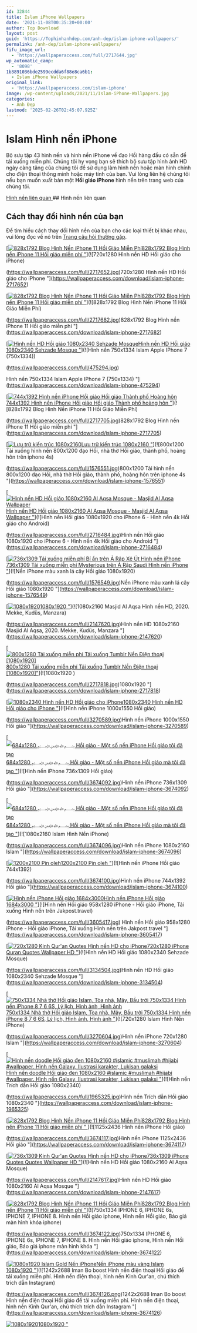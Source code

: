 ```yaml
---
id: 32844
title: Islam iPhone Wallpapers
date: '2021-11-08T00:35:20+00:00'
author: Top Download
layout: post
guid: 'https://Tophinhanhdep.com/anh-dep/islam-iphone-wallpapers/'
permalink: /anh-dep/islam-iphone-wallpapers/
fifu_image_url:
  - 'https://wallpaperaccess.com/full/2717644.jpg'
wp_automatic_camp:
  - '8098'
1b3891036bde2599ecdda6f88e8ca6b1:
  - Islam iPhone Wallpapers
original_link:
  - 'https://wallpaperaccess.com/islam-iphone'
image: /wp-content/uploads/2021/11/Islam-iPhone-Wallpapers.jpg
categories:
  - Ảnh Đẹp
lastmod: '2025-02-26T02:45:07.925Z'
---
```

# Islam Hình nền iPhone

Bộ sưu tập 43 hình nền và hình nền iPhone về đạo Hồi hàng đầu có sẵn để tải xuống miễn phí. Chúng tôi hy vọng bạn sẽ thích bộ sưu tập hình ảnh HD ngày càng tăng của chúng tôi để sử dụng làm hình nền hoặc màn hình chính cho điện thoại thông minh hoặc máy tính của bạn. Vui lòng liên hệ chúng tôi nếu bạn muốn xuất bản một **Hồi giáo iPhone** hình nền trên trang web của chúng tôi.

[Hình nền liên quan ](#related) ## Hình nền liên quan

## Cách thay đổi hình nền của bạn

Để tìm hiểu cách thay đổi hình nền của bạn cho các loại thiết bị khác nhau, vui lòng đọc về nó trên [Trang câu hỏi thường gặp](https://tophinhanhdep.com/faq/).

  
[[![828x1792 Blog Hình Nền iPhone 11 Hồi Giáo Miễn Phí](https://wallpaperaccess.com/full/2717644.jpg)828x1792 Blog Hình nền iPhone 11 Hồi giáo miễn phí "](https://wallpaperaccess.com/download/islam-iphone-2717644)](![720x1280 Hình nền HD Hồi giáo cho iPhone)

(https://wallpaperaccess.com/full/2717652.jpg)720x1280 Hình nền HD Hồi giáo cho iPhone "](https://wallpaperaccess.com/download/islam-iphone-2717652)

[[![828x1792 Blog Hình Nền iPhone 11 Hồi Giáo Miễn Phí](https://wallpaperaccess.com/full/2717657.jpg)828x1792 Blog Hình nền iPhone 11 Hồi giáo miễn phí "](https://wallpaperaccess.com/download/islam-iphone-2717657)](![828x1792 Blog Hình Nền iPhone 11 Hồi Giáo Miễn Phí)

(https://wallpaperaccess.com/full/2717682.jpg)828x1792 Blog Hình nền iPhone 11 Hồi giáo miễn phí "](https://wallpaperaccess.com/download/islam-iphone-2717682)

[[![Hình nền HD Hồi giáo 1080x2340 Sehzade Mosque](https://wallpaperaccess.com/full/1576481.jpg)Hình nền HD Hồi giáo 1080x2340 Sehzade Mosque "](https://wallpaperaccess.com/download/islam-iphone-1576481)](![Hình nền 750x1334 Islam Apple IPhone 7 (750x1334))

(https://wallpaperaccess.com/full/475294.jpg)

Hình nền 750x1334 Islam Apple IPhone 7 (750x1334) "](https://wallpaperaccess.com/download/islam-iphone-475294)

[[![744x1392 Hình nền iPhone Hồi giáo Hồi giáo Thành phố Hoàng hôn](https://wallpaperaccess.com/full/1576547.jpg)744x1392 Hình nền iPhone Hồi giáo Hồi giáo Thành phố hoàng hôn "](https://wallpaperaccess.com/download/islam-iphone-1576547)](![828x1792 Blog Hình Nền iPhone 11 Hồi Giáo Miễn Phí)

(https://wallpaperaccess.com/full/2717705.jpg)828x1792 Blog Hình nền iPhone 11 Hồi giáo miễn phí "](https://wallpaperaccess.com/download/islam-iphone-2717705)

[[![Lưu trữ kiến ​​trúc 1080x2160](https://wallpaperaccess.com/full/1898401.jpg)Lưu trữ kiến ​​trúc 1080x2160 "](https://wallpaperaccess.com/download/islam-iphone-1898401)](![800x1200 Tải xuống hình nền 800x1200 đạo Hồi, nhà thờ Hồi giáo, thành phố, hoàng hôn trên iphone 4s)

(https://wallpaperaccess.com/full/1576551.jpg)800x1200 Tải hình nền 800x1200 đạo Hồi, nhà thờ Hồi giáo, thành phố, hoàng hôn trên iphone 4s "](https://wallpaperaccess.com/download/islam-iphone-1576551)

[[![Hình nền HD Hồi giáo 1080x2160 Al Aqsa Mosque - Masjid Al Aqsa Wallpaper](https://wallpaperaccess.com/full/2717717.jpg)Hình nền HD Hồi giáo 1080x2160 Al Aqsa Mosque - Masjid Al Aqsa Wallpaper "](https://wallpaperaccess.com/download/islam-iphone-2717717)](![Hình nền Hồi giáo 1080x1920 cho iPhone 6 - Hình nền 4k Hồi giáo cho Android)

(https://wallpaperaccess.com/full/2716484.jpg)Hình nền Hồi giáo 1080x1920 cho iPhone 6 - Hình nền 4k Hồi giáo cho Android "](https://wallpaperaccess.com/download/islam-iphone-2716484)

[[![736x1309 Tải xuống miễn phí Bí ẩn trên Ả Rập Xê Út Hình nền iPhone](https://wallpaperaccess.com/full/2717762.jpg)736x1309 Tải xuống miễn phí Mysterious trên Ả Rập Saudi Hình nền iPhone "](https://wallpaperaccess.com/download/islam-iphone-2717762)](![Nền iPhone màu xanh lá cây Hồi giáo 1080x1920)

(https://wallpaperaccess.com/full/1576549.jpg)Nền iPhone màu xanh lá cây Hồi giáo 1080x1920 "](https://wallpaperaccess.com/download/islam-iphone-1576549)

[[![1080x1920 ](https://wallpaperaccess.com/full/2717799.jpg)1080x1920 "](https://wallpaperaccess.com/download/islam-iphone-2717799)](![1080x2160 Masjid Al Aqsa Hình nền HD, 2020. Mekke, Kudüs, Manzara)

(https://wallpaperaccess.com/full/2147620.jpg)Hình nền HD 1080x2160 Masjid Al Aqsa, 2020. Mekke, Kudüs, Manzara "](https://wallpaperaccess.com/download/islam-iphone-2147620)

[[![800x1280 Tải xuống miễn phí Tải xuống Tumblr Nền Điện thoại [1080x1920]](https://wallpaperaccess.com/full/2717809.jpg)800x1280 Tải xuống miễn phí Tải xuống Tumblr Nền Điện thoại \[1080x1920\]"](https://wallpaperaccess.com/download/islam-iphone-2717809)](![1080x1920 )

(https://wallpaperaccess.com/full/2717818.jpg)1080x1920 "](https://wallpaperaccess.com/download/islam-iphone-2717818)

[[![1080x2340 Hình nền HD Hồi giáo cho iPhone](https://wallpaperaccess.com/full/3277455.jpg)1080x2340 Hình nền HD Hồi giáo cho iPhone "](https://wallpaperaccess.com/download/islam-iphone-3277455)](![Hình nền iPhone 1000x1550 Hồi giáo)

(https://wallpaperaccess.com/full/3270589.jpg)Hình nền iPhone 1000x1550 Hồi giáo "](https://wallpaperaccess.com/download/islam-iphone-3270589)

[[![684x1280 ﷽ Hồi giáo - Một số nền iPhone Hồi giáo tôi đã tạo](https://wallpaperaccess.com/full/3674091.jpg)684x1280 ﷽ Hồi giáo - Một số nền iPhone Hồi giáo mà tôi đã tạo "](https://wallpaperaccess.com/download/islam-iphone-3674091)](![Hình nền iPhone 736x1309 Hồi giáo)

(https://wallpaperaccess.com/full/3674092.jpg)Hình nền iPhone 736x1309 Hồi giáo "](https://wallpaperaccess.com/download/islam-iphone-3674092)

[[![684x1280 ﷽ Hồi giáo - Một số nền iPhone Hồi giáo tôi đã tạo](https://wallpaperaccess.com/full/3605397.jpg)684x1280 ﷽ Hồi giáo - Một số nền iPhone Hồi giáo mà tôi đã tạo "](https://wallpaperaccess.com/download/islam-iphone-3605397)](![1080x2160 Islam Hình Nền iPhone)

(https://wallpaperaccess.com/full/3674096.jpg)Hình nền iPhone 1080x2160 Islam "](https://wallpaperaccess.com/download/islam-iphone-3674096)

[[![1200x2100 Pin oleh](https://wallpaperaccess.com/full/3270599.jpg)1200x2100 Pin oleh "](https://wallpaperaccess.com/download/islam-iphone-3270599)](![Hình nền iPhone Hồi giáo 744x1392)

(https://wallpaperaccess.com/full/3674100.jpg)Hình nền iPhone 744x1392 Hồi giáo "](https://wallpaperaccess.com/download/islam-iphone-3674100)

[[![Hình nền iPhone Hồi giáo 1684x3000](https://wallpaperaccess.com/full/3605408.jpg)Hình nền iPhone Hồi giáo 1684x3000 "](https://wallpaperaccess.com/download/islam-iphone-3605408)](![Hình nền Hồi giáo 958x1280 iPhone - Hồi giáo iPhone, Tải xuống Hình nền trên Jakpost.travel)

(https://wallpaperaccess.com/full/3605417.jpg) Hình nền Hồi giáo 958x1280 iPhone - Hồi giáo iPhone, Tải xuống Hình nền trên Jakpost.travel "](https://wallpaperaccess.com/download/islam-iphone-3605417)

[[![720x1280 Kinh Qur'an Quotes Hình nền HD cho iPhone](https://wallpaperaccess.com/full/3270614.jpg)720x1280 iPhone Quran Quotes Wallpaper HD "](https://wallpaperaccess.com/download/islam-iphone-3270614)](![Hình nền HD Hồi giáo 1080x2340 Sehzade Mosque)

(https://wallpaperaccess.com/full/3134504.jpg)Hình nền HD Hồi giáo 1080x2340 Sehzade Mosque "](https://wallpaperaccess.com/download/islam-iphone-3134504)

[[![750x1334 Nhà thờ Hồi giáo Islam, Tòa nhà, Mây, Bầu trời 750x1334 Hình nền iPhone 8 7 6 6S, Lý lịch, Hình ảnh, Hình ảnh](https://wallpaperaccess.com/full/3605443.jpg)750x1334 Nhà thờ Hồi giáo Islam, Tòa nhà, Mây, Bầu trời 750x1334 Hình nền iPhone 8 7 6 6S, Lý lịch, Hình ảnh, Hình ảnh "](https://wallpaperaccess.com/download/islam-iphone-3605443)](![720x1280 Islam Hình Nền iPhone)

(https://wallpaperaccess.com/full/3270604.jpg)Hình nền iPhone 720x1280 Islam "](https://wallpaperaccess.com/download/islam-iphone-3270604)

[[![Hình nền doodle Hồi giáo đen 1080x2160 #islamic #muslimah #hijabi #wallpaper.  Hình nền Galaxy, Ilustrasi karakter, Lukisan galaksi](https://wallpaperaccess.com/full/3639502.jpg)Hình nền doodle Hồi giáo đen 1080x2160 #islamic #muslimah #hijabi #wallpaper. Hình nền Galaxy, Ilustrasi karakter, Lukisan galaksi "](https://wallpaperaccess.com/download/islam-iphone-3639502)](![Hình nền Trích dẫn Hồi giáo 1080x2340)

(https://wallpaperaccess.com/full/1965325.jpg)Hình nền Trích dẫn Hồi giáo 1080x2340 "](https://wallpaperaccess.com/download/islam-iphone-1965325)

[[![828x1792 Blog Hình Nền iPhone 11 Hồi Giáo Miễn Phí](https://wallpaperaccess.com/full/3674116.jpg)828x1792 Blog Hình nền iPhone 11 Hồi giáo miễn phí " ](https://wallpaperaccess.com/download/islam-iphone-3674116)](![1125x2436 Hình nền iPhone Hồi giáo)

(https://wallpaperaccess.com/full/3674117.jpg)Hình nền iPhone 1125x2436 Hồi giáo "](https://wallpaperaccess.com/download/islam-iphone-3674117)

[[![736x1309 Kinh Qur'an Quotes Hình nền HD cho iPhone](https://wallpaperaccess.com/full/3270607.jpg)736x1309 iPhone Quotes Quotes Wallpaper HD "](https://wallpaperaccess.com/download/islam-iphone-3270607)](![Hình nền HD Hồi giáo 1080x2160 Al Aqsa Mosque)

(https://wallpaperaccess.com/full/2147617.jpg)Hình nền HD Hồi giáo 1080x2160 Al Aqsa Mosque "](https://wallpaperaccess.com/download/islam-iphone-2147617)

[[![828x1792 Blog Hình Nền iPhone 11 Hồi Giáo Miễn Phí](https://wallpaperaccess.com/full/3674121.jpg)828x1792 Blog Hình nền iPhone 11 Hồi giáo miễn phí "](https://wallpaperaccess.com/download/islam-iphone-3674121)](![750x1334 IPHONE 6, IPHONE 6s, IPHONE 7, IPHONE 8. Hình nền Hồi giáo iphone, Hình nền Hồi giáo, Báo giá màn hình khóa iphone)

(https://wallpaperaccess.com/full/3674122.jpg)750x1334 IPHONE 6, IPHONE 6s, IPHONE 7, IPHONE 8. Hình nền Hồi giáo iphone, Hình nền Hồi giáo, Báo giá iphone màn hình khóa "](https://wallpaperaccess.com/download/islam-iphone-3674122)

[[![1080x1920 Islam Gold Nền iPhone](https://wallpaperaccess.com/full/3605457.jpg)Nền iPhone màu vàng Islam 1080x1920 "](https://wallpaperaccess.com/download/islam-iphone-3605457)](![1242x2688 Iman Bo boost Hình nền điện thoại Hồi giáo để tải xuống miễn phí.  Hình nền điện thoại, hình nền Kinh Qur'an, chú thích trích dẫn Instagram)

(https://wallpaperaccess.com/full/3674126.png)1242x2688 Iman Bo boost Hình nền điện thoại Hồi giáo để tải xuống miễn phí. Hình nền điện thoại, hình nền Kinh Qur'an, chú thích trích dẫn Instagram "](https://wallpaperaccess.com/download/islam-iphone-3674126)

[![1080x1920 ](https://wallpaperaccess.com/full/1576668.jpg)1080x1920 "](https://wallpaperaccess.com/download/islam-iphone-1576668)
